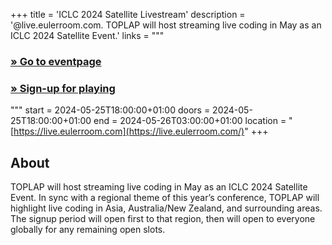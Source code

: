 +++
title = 'ICLC 2024 Satellite Livestream'
description = '@live.eulerroom.com. TOPLAP will host streaming live coding in May as an ICLC 2024 Satellite Event.'
links = """
  ### [» Go to eventpage ](https://live.eulerroom.com/)
  ### [» Sign-up for playing](https://eulerroom.com/)
"""
start = 2024-05-25T18:00:00+01:00
doors = 2024-05-25T18:00:00+01:00
end = 2024-05-26T03:00:00+01:00
location = "[https://live.eulerroom.com](https://live.eulerroom.com/)"
+++

## About

TOPLAP will host streaming live coding in May as an ICLC 2024 Satellite Event. In sync with a regional theme of this year’s conference, TOPLAP will highlight live coding in Asia, Australia/New Zealand, and surrounding areas. The signup period will open first to that region, then will open to everyone globally for any remaining open slots.
